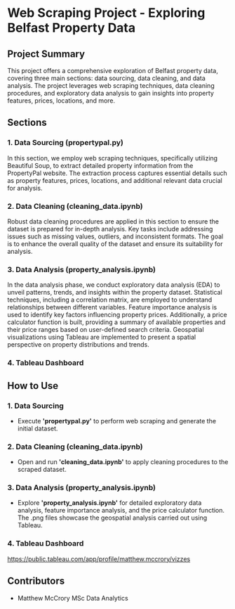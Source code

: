 # Web Scraping Project - Exploring Belfast Property Data

## Project Summary
This project offers a comprehensive exploration of Belfast property data, covering three main sections: data sourcing, data cleaning, and data analysis. The project leverages web scraping techniques, data cleaning procedures, and exploratory data analysis to gain insights into property features, prices, locations, and more.

## Sections
### 1. Data Sourcing (propertypal.py)
In this section, we employ web scraping techniques, specifically utilizing Beautiful Soup, to extract detailed property information from the PropertyPal website. The extraction process captures essential details such as property features, prices, locations, and additional relevant data crucial for analysis.

### 2. Data Cleaning (cleaning_data.ipynb)
Robust data cleaning procedures are applied in this section to ensure the dataset is prepared for in-depth analysis. Key tasks include addressing issues such as missing values, outliers, and inconsistent formats. The goal is to enhance the overall quality of the dataset and ensure its suitability for analysis.

### 3. Data Analysis (property_analysis.ipynb)
In the data analysis phase, we conduct exploratory data analysis (EDA) to unveil patterns, trends, and insights within the property dataset. Statistical techniques, including a correlation matrix, are employed to understand relationships between different variables. Feature importance analysis is used to identify key factors influencing property prices. Additionally, a price calculator function is built, providing a summary of available properties and their price ranges based on user-defined search criteria. Geospatial visualizations using Tableau are implemented to present a spatial perspective on property distributions and trends.

### 4. Tableau Dashboard

## How to Use
### 1. Data Sourcing 
* Execute **'propertypal.py'** to perform web scraping and generate the initial dataset.

### 2. Data Cleaning (cleaning_data.ipynb)
* Open and run **'cleaning_data.ipynb'** to apply cleaning procedures to the scraped dataset.
  
### 3. Data Analysis (property_analysis.ipynb)
* Explore **'property_analysis.ipynb'** for detailed exploratory data analysis, feature importance analysis, and the price calculator function. The .png files showcase the geospatial analysis carried out using Tableau.

### 4. Tableau Dashboard
https://public.tableau.com/app/profile/matthew.mccrory/vizzes


## Contributors
* Matthew McCrory MSc Data Analytics 

